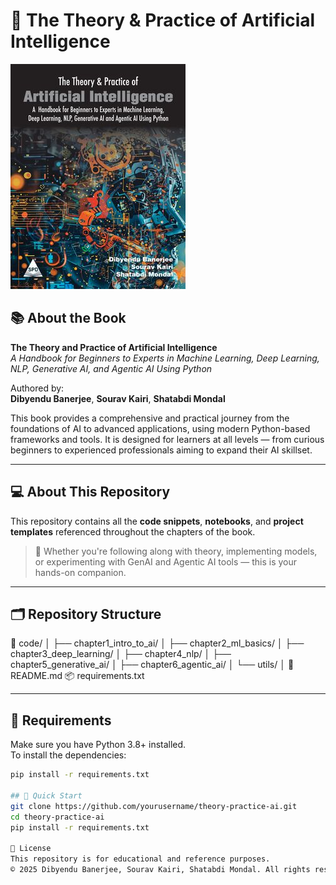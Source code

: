# 🧠 The Theory & Practice of Artificial Intelligence

![Book Cover](./9789368089469.jpg)

## 📚 About the Book

**The Theory and Practice of Artificial Intelligence**  
*A Handbook for Beginners to Experts in Machine Learning, Deep Learning, NLP, Generative AI, and Agentic AI Using Python*

Authored by:  
**Dibyendu Banerjee**, **Sourav Kairi**, **Shatabdi Mondal**

This book provides a comprehensive and practical journey from the foundations of AI to advanced applications, using modern Python-based frameworks and tools. It is designed for learners at all levels — from curious beginners to experienced professionals aiming to expand their AI skillset.

---

## 💻 About This Repository

This repository contains all the **code snippets**, **notebooks**, and **project templates** referenced throughout the chapters of the book.

> 🧩 Whether you're following along with theory, implementing models, or experimenting with GenAI and Agentic AI tools — this is your hands-on companion.

---

## 🗂️ Repository Structure
📁 code/
│ ├── chapter1_intro_to_ai/
│ ├── chapter2_ml_basics/
│ ├── chapter3_deep_learning/
│ ├── chapter4_nlp/
│ ├── chapter5_generative_ai/
│ ├── chapter6_agentic_ai/
│ └── utils/
│
📘 README.md
📦 requirements.txt


---

## 🔧 Requirements

Make sure you have Python 3.8+ installed.  
To install the dependencies:


```bash
pip install -r requirements.txt

## 🚀 Quick Start
git clone https://github.com/yourusername/theory-practice-ai.git
cd theory-practice-ai
pip install -r requirements.txt

📜 License
This repository is for educational and reference purposes.
© 2025 Dibyendu Banerjee, Sourav Kairi, Shatabdi Mondal. All rights reserved.
